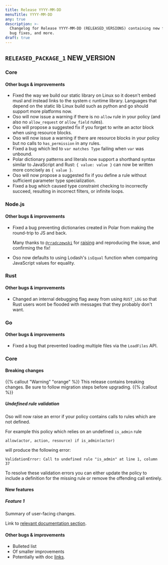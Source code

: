 ```yaml
---
title: Release YYYY-MM-DD
menuTitle: YYYY-MM-DD
any: true
description: >-
  Changelog for Release YYYY-MM-DD (RELEASED_VERSIONS) containing new features,
  bug fixes, and more.
draft: true
---
```



## `RELEASED_PACKAGE_1` NEW_VERSION

### Core

#### Other bugs & improvements

- Fixed the way we build our static library on Linux so it doesn't embed
  musl and instead links to the system c runtime library.
  Languages that depend on the static lib Linux build such as python and go
  should support more platforms now.
- Oso will now issue a warning if there is no `allow` rule in your policy (and
  also no `allow_request` or `allow_field` rules).
- Oso will propose a suggested fix if you forget to write an actor block when
  using resource blocks.
- Oso will now issue a warning if there are resource blocks in your policy but
  no calls to `has_permission` in any rules.
- Fixed a bug which led to `var matches Type` failing when `var` was unbound.
- Polar dictionary patterns and literals now support a shorthand syntax similar
  to JavaScript and Rust: `{ value: value }` can now be written more concisely
  as `{ value }`.
- Oso will now propose a suggested fix if you define a rule without sufficient
  parameter type specialization.
- Fixed a bug which caused type constraint checking to incorrectly succeed,
  resulting in incorrect filters, or infinite loops.

### Node.js

#### Other bugs & improvements

- Fixed a bug preventing dictionaries created in Polar from making the round-trip
  to JS and back.

  Many thanks to [`@rradczewski`](https://github.com/rradczewski) for
  [raising](https://github.com/osohq/oso/issues/1242) and reproducing
  the issue, and confirming the fix!
- Oso now defaults to using Lodash's `isEqual` function when comparing JavaScript values
  for equality.

### Rust

#### Other bugs & improvements

- Changed an internal debugging flag away from using `RUST_LOG` so that
  Rust users wont be flooded with messages that they probably don't want.

### Go

#### Other bugs & improvements

- Fixed a bug that prevented loading multiple files via the `LoadFiles` API.

### Core

#### Breaking changes

<!-- TODO: remove warning and replace with "None" if no breaking changes. -->

{{% callout "Warning" "orange" %}}
  This release contains breaking changes. Be sure to follow migration steps
  before upgrading.
{{% /callout %}}

##### Undefined rule validation

Oso will now raise an error if your policy contains calls to rules which are not defined.

For example this policy which relies on an undefined `is_admin` rule

```polar
allow(actor, action, resource) if is_admin(actor)
```

will produce the following error:

```console
ValidationError: Call to undefined rule "is_admin" at line 1, column 37
```

To resolve these validation errors you can either update the policy to include a
definition for the missing rule or remove the offending call entirely.
#### New features

##### Feature 1

Summary of user-facing changes.

Link to [relevant documentation section]().

#### Other bugs & improvements

- Bulleted list
- Of smaller improvements
- Potentially with doc [links]().
